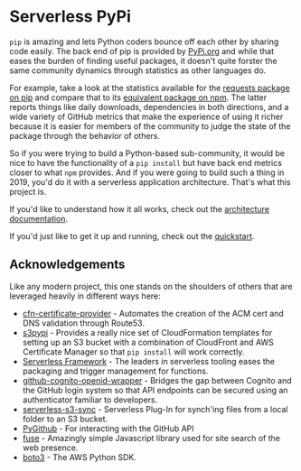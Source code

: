 # Serverless PyPi
`pip` is amazing and lets Python coders bounce off each other by sharing code
easily.  The back end of pip is provided by [PyPi.org](http://pypi.org) and while that eases the burden of finding useful packages, it doesn't quite forster the same community dynamics through statistics as other languages do.

For example, take a look at the statistics available for the [requests package on pip](https://pypi.org/project/requests/) and compare that to its [equivalent package on npm](https://www.npmjs.com/package/request).  The latter reports things like daily downloads, dependencies in both directions, and a wide variety of GitHub metrics that make the experience of using it richer because it is easier for members of the community to judge the state of the package through the behavior of others.  

So if you were trying to build a Python-based sub-community, it would be nice to have the functionality of a `pip install` but have back end metrics closer to what `npm` provides.  And if you were going to build such a thing in 2019, you'd do it with a serverless application architecture.  That's what this project is.

If you'd like to understand how it all works, check out the [architecture documentation](docs/architecture.md).

If you'd just like to get it up and running, check out the [quickstart](docs/quickstart.md).

## Acknowledgements
Like any modern project, this one stands on the shoulders of others that are leveraged heavily in different ways here:

* [cfn-certificate-provider](https://github.com/binxio/cfn-certificate-provider) - Automates the creation of the ACM cert and DNS validation through Route53.
* [s3pypi](https://github.com/novemberfiveco/s3pypi) - Provides a really nice set of CloudFormation templates for setting up an S3 bucket with a combination of CloudFront and AWS Certificate Manager so that `pip install` will work correctly.
* [Serverless Framework](http://serverless.com) - The leaders in serverless tooling eases the packaging and trigger management for functions.
* [github-cognito-openid-wrapper](https://github.com/TimothyJones/github-cognito-openid-wrapper) - Bridges the gap between Cognito and the GitHub login system so that API endpoints can be secured using an authenticator familiar to developers.
* [serverless-s3-sync](https://github.com/k1LoW/serverless-s3-sync) - Serverless Plug-In for synch'ing files from a local folder to an S3 bucket.
* [PyGithub](https://github.com/PyGithub/PyGithub) - For interacting with the GitHub API
* [fuse](https://github.com/krisk/fuse) - Amazingly simple Javascript library used for site search of the web presence.
* [boto3](https://github.com/boto/boto3) - The AWS Python SDK.
